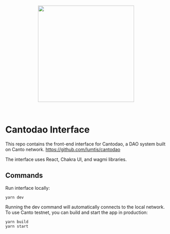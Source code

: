<pre>

</pre>

<div align="center">
<img src="images/cantodao.png" alt="" width="300"/>
</div>

<pre>

</pre>

# Cantodao Interface

This repo contains the front-end interface for Cantodao, a DAO system built on Canto network.
https://github.com/lumtis/cantodao

The interface uses React, Chakra UI, and wagmi libraries.

## Commands

Run interface locally:

```
yarn dev
```

Running the dev command will automatically connects to the local network. To use Canto testnet, you can build and start the app in production:

```
yarn build
yarn start
```
